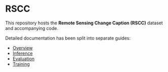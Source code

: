 # RSCC

This repository hosts the **Remote Sensing Change Caption (RSCC)** dataset and accompanying code.

Detailed documentation has been split into separate guides:

- [Overview](docs/Overview.md)
- [Inference](docs/Inference.md)
- [Evaluation](docs/Evaluation.md)
- [Training](docs/Training.md)
